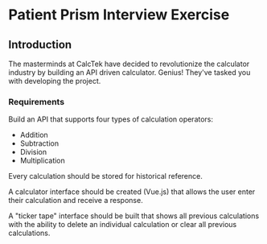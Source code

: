# Patient Prism Interview Exercise

## Introduction

The masterminds at CalcTek have decided to revolutionize the calculator industry by building an API driven calculator. Genius! They've tasked you with developing the project.

### Requirements

Build an API that supports four types of calculation operators:

-   Addition
-   Subtraction
-   Division
-   Multiplication

Every calculation should be stored for historical reference.

A calculator interface should be created (Vue.js) that allows the user enter their calculation and receive a response.

A "ticker tape" interface should be built that shows all previous calculations with the ability to delete an individual calculation or clear all previous calculations.
